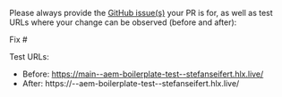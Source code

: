 Please always provide the [GitHub issue(s)](../issues) your PR is for, as well as test URLs where your change can be observed (before and after):

Fix #<gh-issue-id>

Test URLs:
- Before: https://main--aem-boilerplate-test--stefanseifert.hlx.live/
- After: https://<branch>--aem-boilerplate-test--stefanseifert.hlx.live/
